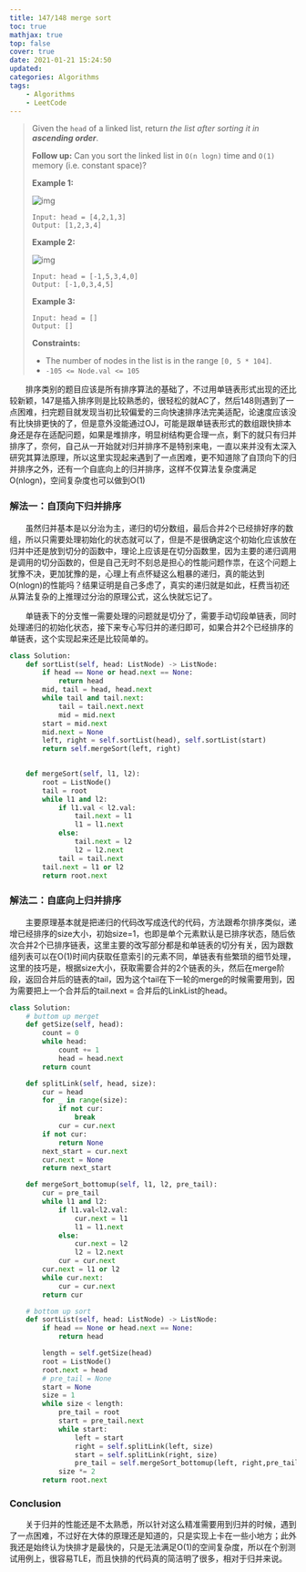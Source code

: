 ```yaml
---
title: 147/148 merge sort
toc: true
mathjax: true
top: false
cover: true
date: 2021-01-21 15:24:50
updated:
categories: Algorithms
tags:
	- Algorithms
	- LeetCode
---
```


> Given the `head` of a linked list, return *the list after sorting it in **ascending order***.
>
> **Follow up:** Can you sort the linked list in `O(n logn)` time and `O(1)` memory (i.e. constant space)?
>
>  
>
> **Example 1:**
>
> ![img](https://assets.leetcode.com/uploads/2020/09/14/sort_list_1.jpg)
>
> ```
> Input: head = [4,2,1,3]
> Output: [1,2,3,4]
> ```
>
> **Example 2:**
>
> ![img](https://assets.leetcode.com/uploads/2020/09/14/sort_list_2.jpg)
>
> ```
> Input: head = [-1,5,3,4,0]
> Output: [-1,0,3,4,5]
> ```
>
> **Example 3:**
>
> ```
> Input: head = []
> Output: []
> ```
>
>  
>
> **Constraints:**
>
> - The number of nodes in the list is in the range `[0, 5 * 104]`.
> - `-105 <= Node.val <= 105`

　　排序类别的题目应该是所有排序算法的基础了，不过用单链表形式出现的还比较新颖，147是插入排序则是比较熟悉的，很轻松的就AC了，然后148则遇到了一点困难，扫完题目就发现当初比较偏爱的三向快速排序法完美适配，论速度应该没有比快排更快的了，但是意外没能通过OJ，可能是跟单链表形式的数组跟快排本身还是存在适配问题，如果是堆排序，明显树结构更合理一点，剩下的就只有归并排序了，奈何，自己从一开始就对归并排序不是特别来电，一直以来并没有太深入研究其算法原理，所以这里实现起来遇到了一点困难，更不知道除了自顶向下的归并排序之外，还有一个自底向上的归并排序，这样不仅算法复杂度满足O(nlogn)，空间复杂度也可以做到O(1)

### 解法一：自顶向下归并排序

　　虽然归并基本是以分治为主，递归的切分数组，最后合并2个已经排好序的数组，所以只需要处理初始化的状态就可以了，但是不是很确定这个初始化应该放在归并中还是放到切分的函数中，理论上应该是在切分函数里，因为主要的递归调用是调用的切分函数的，但是自己无时不刻总是担心的性能问题作祟，在这个问题上犹豫不决，更加犹豫的是，心理上有点怀疑这么粗暴的递归，真的能达到O(nlogn)的性能吗？结果证明是自己多虑了，真实的递归就是如此，枉费当初还从算法复杂的上推理过分治的原理公式，这么快就忘记了。

　　单链表下的分支惟一需要处理的问题就是切分了，需要手动切段单链表，同时处理递归的初始化状态，接下来专心写归并的递归即可，如果合并2个已经排序的单链表，这个实现起来还是比较简单的。

```python
class Solution:
    def sortList(self, head: ListNode) -> ListNode:
        if head == None or head.next == None:
            return head
        mid, tail = head, head.next
        while tail and tail.next:
            tail = tail.next.next
            mid = mid.next
        start = mid.next
        mid.next = None
        left, right = self.sortList(head), self.sortList(start)
        return self.mergeSort(left, right)

    
    def mergeSort(self, l1, l2):
        root = ListNode()
        tail = root
        while l1 and l2:
            if l1.val < l2.val:
                tail.next = l1
                l1 = l1.next
            else:
                tail.next = l2
                l2 = l2.next
            tail = tail.next
        tail.next = l1 or l2
        return root.next
```

### 解法二：自底向上归并排序

　　主要原理基本就是把递归的代码改写成迭代的代码，方法跟希尔排序类似，递增已经排序的size大小，初始size=1，也即是单个元素默认是已排序状态，随后依次合并2个已排序链表，这里主要的改写部分都是和单链表的切分有关，因为跟数组列表可以在O(1)时间内获取任意索引的元素不同，单链表有些繁琐的细节处理，这里的技巧是，根据size大小，获取需要合并的2个链表的头，然后在merge阶段，返回合并后的链表的tail，因为这个tail在下一轮的merge的时候需要用到，因为需要把上一个合并后的tail.next = 合并后的LinkList的head。

```python
class Solution:
    # buttom up merget
    def getSize(self, head):
        count = 0
        while head:
            count += 1
            head = head.next
        return count

    def splitLink(self, head, size):
        cur = head
        for _ in range(size):
            if not cur:
                break
            cur = cur.next
        if not cur:
            return None
        next_start = cur.next
        cur.next = None
        return next_start

    def mergeSort_bottomup(self, l1, l2, pre_tail):
        cur = pre_tail
        while l1 and l2:
            if l1.val<l2.val:
                cur.next = l1
                l1 = l1.next
            else:
                cur.next = l2
                l2 = l2.next
            cur = cur.next
        cur.next = l1 or l2
        while cur.next:
            cur = cur.next
        return cur

    # bottom up sort
    def sortList(self, head: ListNode) -> ListNode:
        if head == None or head.next == None:
            return head

        length = self.getSize(head)
        root = ListNode()
        root.next = head
        # pre_tail = None
        start = None
        size = 1
        while size < length:
            pre_tail = root
            start = pre_tail.next
            while start:
                left = start
                right = self.splitLink(left, size)
                start = self.splitLink(right, size)
                pre_tail = self.mergeSort_bottomup(left, right,pre_tail)
            size *= 2
        return root.next
```



### Conclusion

　　关于归并的性能还是不太熟悉，所以针对这么精准需要用到归并的时候，遇到了一点困难，不过好在大体的原理还是知道的，只是实现上卡在一些小地方；此外我还是始终认为快排才是最快的，只是无法满足O(1)的空间复杂度，所以在个别测试用例上，很容易TLE，而且快排的代码真的简洁明了很多，相对于归并来说。